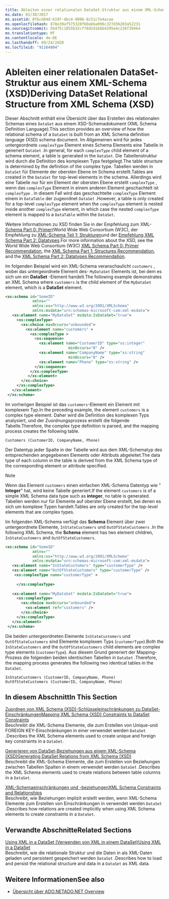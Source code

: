 ```yaml
---
title: Ableiten einer relationalen DataSet-Struktur aus einem XML-Schema (XSD)
ms.date: 03/30/2017
ms.assetid: 8f6cd04d-6197-4bc4-9096-8c51c7e4acae
ms.openlocfilehash: 878e39af575328fb0abba096c327d36203a52231
ms.sourcegitcommit: 5b475c1855b32cf78d2d1bbb4295e4c236f39464
ms.translationtype: MT
ms.contentlocale: de-DE
ms.lasthandoff: 09/24/2020
ms.locfileid: "91164804"
---
```

# <a name="deriving-dataset-relational-structure-from-xml-schema-xsd"></a><span data-ttu-id="e29b7-102">Ableiten einer relationalen DataSet-Struktur aus einem XML-Schema (XSD)</span><span class="sxs-lookup"><span data-stu-id="e29b7-102">Deriving DataSet Relational Structure from XML Schema (XSD)</span></span>

<span data-ttu-id="e29b7-103">Dieser Abschnitt enthält eine Übersicht über das Erstellen des relationalen Schemas eines `DataSet` aus einem XSD-Schemadokument (XML Schema Definition Language).</span><span class="sxs-lookup"><span data-stu-id="e29b7-103">This section provides an overview of how the relational schema of a `DataSet` is built from an XML Schema definition language (XSD) schema document.</span></span> <span data-ttu-id="e29b7-104">Im Allgemeinen wird für jedes untergeordnete `complexType` Element eines Schema Elements eine Tabelle in generiert `DataSet` .</span><span class="sxs-lookup"><span data-stu-id="e29b7-104">In general, for each `complexType` child element of a schema element, a table is generated in the `DataSet`.</span></span> <span data-ttu-id="e29b7-105">Die Tabellenstruktur wird durch die Definition des komplexen Typs festgelegt.</span><span class="sxs-lookup"><span data-stu-id="e29b7-105">The table structure is determined by the definition of the complex type.</span></span> <span data-ttu-id="e29b7-106">Tabellen werden in `DataSet` für Elemente der obersten Ebene im Schema erstellt.</span><span class="sxs-lookup"><span data-stu-id="e29b7-106">Tables are created in the `DataSet` for top-level elements in the schema.</span></span> <span data-ttu-id="e29b7-107">Allerdings wird eine Tabelle nur für ein Element der obersten Ebene erstellt `complexType` , wenn das `complexType` Element in einem anderen Element geschachtelt ist `complexType` . in diesem Fall wird das geschachtelte `complexType` Element einem in `DataTable` der zugeordnet `DataSet` .</span><span class="sxs-lookup"><span data-stu-id="e29b7-107">However, a table is only created for a top-level `complexType` element when the `complexType` element is nested inside another `complexType` element, in which case the nested `complexType` element is mapped to a `DataTable` within the `DataSet`.</span></span>  
  
 <span data-ttu-id="e29b7-108">Weitere Informationen zu XSD finden Sie in der Empfehlung zum XML- [Schema Part 0: Primer](https://www.w3.org/TR/xmlschema-0/)(World Wide Web Consortium (W3C), der Empfehlung zu [XML-Schema Teil 1: Strukturen](https://www.w3.org/TR/xmlschema-1/)und der [Empfehlung XML Schema Part 2: Datatypes](https://www.w3.org/TR/xmlschema-2/).</span><span class="sxs-lookup"><span data-stu-id="e29b7-108">For more information about the XSD, see the World Wide Web Consortium (W3C) [XML Schema Part 0: Primer Recommendation](https://www.w3.org/TR/xmlschema-0/), the [XML Schema Part 1: Structures Recommendation](https://www.w3.org/TR/xmlschema-1/), and the [XML Schema Part 2: Datatypes Recommendation](https://www.w3.org/TR/xmlschema-2/).</span></span>  
  
 <span data-ttu-id="e29b7-109">Im folgenden Beispiel wird ein XML-Schema veranschaulicht `customers` , wobei das untergeordnete Element des- `MyDataSet` Elements ist, bei dem es sich um ein **DataSet** -Element handelt.</span><span class="sxs-lookup"><span data-stu-id="e29b7-109">The following example demonstrates an XML Schema where `customers` is the child element of the `MyDataSet` element, which is a **DataSet** element.</span></span>  
  
```xml  
<xs:schema id="SomeID"
            xmlns=""
            xmlns:xs="http://www.w3.org/2001/XMLSchema"
            xmlns:msdata="urn:schemas-microsoft-com:xml-msdata">  
   <xs:element name="MyDataSet" msdata:IsDataSet="true">  
     <xs:complexType>  
       <xs:choice maxOccurs="unbounded">  
         <xs:element name="customers" >
           <xs:complexType >  
             <xs:sequence>  
               <xs:element name="CustomerID" type="xs:integer"
                            minOccurs="0" />  
               <xs:element name="CompanyName" type="xs:string"
                            minOccurs="0" />  
               <xs:element name="Phone" type="xs:string" />  
             </xs:sequence>  
           </xs:complexType>  
          </xs:element>  
       </xs:choice>  
     </xs:complexType>  
   </xs:element>  
 </xs:schema>  
```  
  
 <span data-ttu-id="e29b7-110">Im vorherigen Beispiel ist das `customers`-Element ein Element mit komplexem Typ.</span><span class="sxs-lookup"><span data-stu-id="e29b7-110">In the preceding example, the element `customers` is a complex type element.</span></span> <span data-ttu-id="e29b7-111">Daher wird die Definition des komplexen Typs analysiert, und der Zuordnungsprozess erstellt die folgende Tabelle.</span><span class="sxs-lookup"><span data-stu-id="e29b7-111">Therefore, the complex type definition is parsed, and the mapping process creates the following table.</span></span>  
  
```text  
Customers (CustomerID, CompanyName, Phone)  
```  
  
 <span data-ttu-id="e29b7-112">Der Datentyp jeder Spalte in der Tabelle wird aus dem XML-Schematyp des entsprechenden angegebenen Elements oder Attributs abgeleitet.</span><span class="sxs-lookup"><span data-stu-id="e29b7-112">The data type of each column in the table is derived from the XML Schema type of the corresponding element or attribute specified.</span></span>  
  
> [!NOTE]
> <span data-ttu-id="e29b7-113">Wenn das Element `customers` einen einfachen XML-Schema Datentyp wie " **Integer**" hat, wird keine Tabelle generiert.</span><span class="sxs-lookup"><span data-stu-id="e29b7-113">If the element `customers` is of a simple XML Schema data type such as **integer**, no table is generated.</span></span> <span data-ttu-id="e29b7-114">Tabellen werden nur für Elemente auf oberster Ebene erstellt, bei denen es sich um komplexe Typen handelt.</span><span class="sxs-lookup"><span data-stu-id="e29b7-114">Tables are only created for the top-level elements that are complex types.</span></span>  
  
 <span data-ttu-id="e29b7-115">Im folgenden XML-Schema verfügt das **Schema** Element über zwei untergeordnete Elemente, `InStateCustomers` und `OutOfStateCustomers` .</span><span class="sxs-lookup"><span data-stu-id="e29b7-115">In the following XML Schema, the **Schema** element has two element children, `InStateCustomers` and `OutOfStateCustomers`.</span></span>  
  
```xml  
<xs:schema id="SomeID"
            xmlns=""
            xmlns:xs="http://www.w3.org/2001/XMLSchema"
            xmlns:msdata="urn:schemas-microsoft-com:xml-msdata">  
   <xs:element name="InStateCustomers" type="customerType" />  
   <xs:element name="OutOfStateCustomers" type="customerType" />  
    <xs:complexType name="customerType" >  
  
     </xs:complexType>  
  
   <xs:element name="MyDataSet" msdata:IsDataSet="true">  
     <xs:complexType>  
       <xs:choice maxOccurs="unbounded">  
         <xs:element ref="customers" />  
       </xs:choice>  
     </xs:complexType>  
   </xs:element>  
 </xs:schema>  
```  
  
 <span data-ttu-id="e29b7-116">Die beiden untergeordneten Elemente `InStateCustomers` und `OutOfStateCustomers` sind Elemente komplexen Typs (`customerType`).</span><span class="sxs-lookup"><span data-stu-id="e29b7-116">Both the `InStateCustomers` and the `OutOfStateCustomers` child elements are complex type elements (`customerType`).</span></span> <span data-ttu-id="e29b7-117">Aus diesem Grund generiert der Mapping-Prozess die folgenden beiden identischen Tabellen in `DataSet` .</span><span class="sxs-lookup"><span data-stu-id="e29b7-117">Therefore, the mapping process generates the following two identical tables in the `DataSet`.</span></span>  
  
```text  
InStateCustomers (CustomerID, CompanyName, Phone)  
OutOfStateCustomers (CustomerID, CompanyName, Phone)  
```  
  
## <a name="in-this-section"></a><span data-ttu-id="e29b7-118">In diesem Abschnitt</span><span class="sxs-lookup"><span data-stu-id="e29b7-118">In This Section</span></span>  

 [<span data-ttu-id="e29b7-119">Zuordnen von XML Schema (XSD)-Schlüsseleinschränkungen zu DataSet-Einschränkungen</span><span class="sxs-lookup"><span data-stu-id="e29b7-119">Mapping XML Schema (XSD) Constraints to DataSet Constraints</span></span>](mapping-xml-schema-xsd-constraints-to-dataset-constraints.md)  
 <span data-ttu-id="e29b7-120">Beschreibt die XML-Schema Elemente, die zum Erstellen von Unique-und FOREIGN KEY-Einschränkungen in einer verwendet werden `DataSet` .</span><span class="sxs-lookup"><span data-stu-id="e29b7-120">Describes the XML Schema elements used to create unique and foreign key constraints in a `DataSet`.</span></span>  
  
 [<span data-ttu-id="e29b7-121">Generieren von DataSet-Beziehungen aus einem XML-Schema (XSD)</span><span class="sxs-lookup"><span data-stu-id="e29b7-121">Generating DataSet Relations from XML Schema (XSD)</span></span>](generating-dataset-relations-from-xml-schema-xsd.md)  
 <span data-ttu-id="e29b7-122">Beschreibt die XML-Schema Elemente, die zum Erstellen von Beziehungen zwischen Tabellen Spalten in einem verwendet werden `DataSet` .</span><span class="sxs-lookup"><span data-stu-id="e29b7-122">Describes the XML Schema elements used to create relations between table columns in a `DataSet`.</span></span>  
  
 [<span data-ttu-id="e29b7-123">XML-Schemaeinschränkungen und -beziehungen</span><span class="sxs-lookup"><span data-stu-id="e29b7-123">XML Schema Constraints and Relationships</span></span>](xml-schema-constraints-and-relationships.md)  
 <span data-ttu-id="e29b7-124">Beschreibt, wie Beziehungen implizit erstellt werden, wenn XML-Schema Elemente zum Erstellen von Einschränkungen in verwendet werden `DataSet` .</span><span class="sxs-lookup"><span data-stu-id="e29b7-124">Describes how relations are created implicitly when using XML Schema elements to create constraints in a `DataSet`.</span></span>  
  
## <a name="related-sections"></a><span data-ttu-id="e29b7-125">Verwandte Abschnitte</span><span class="sxs-lookup"><span data-stu-id="e29b7-125">Related Sections</span></span>  

 [<span data-ttu-id="e29b7-126">Using XML in a DataSet (Verwenden von XML in einem DataSet)</span><span class="sxs-lookup"><span data-stu-id="e29b7-126">Using XML in a DataSet</span></span>](using-xml-in-a-dataset.md)  
 <span data-ttu-id="e29b7-127">Beschreibt, wie die relationale Struktur und die Daten in als XML-Daten geladen und persistent gespeichert werden `DataSet` .</span><span class="sxs-lookup"><span data-stu-id="e29b7-127">Describes how to load and persist the relational structure and data in a `DataSet` as XML data.</span></span>  
  
## <a name="see-also"></a><span data-ttu-id="e29b7-128">Weitere Informationen</span><span class="sxs-lookup"><span data-stu-id="e29b7-128">See also</span></span>

- [<span data-ttu-id="e29b7-129">Übersicht über ADO.NET</span><span class="sxs-lookup"><span data-stu-id="e29b7-129">ADO.NET Overview</span></span>](../ado-net-overview.md)
